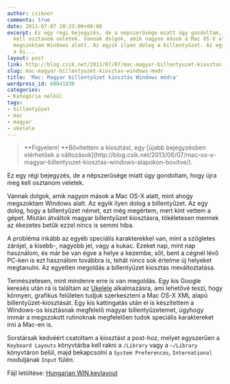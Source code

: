 ```yaml
---
author: csiknor
comments: true
date: 2011-07-07 20:23:00+00:00
excerpt: Ez egy régi bejegyzés, de a népszerűsége miatt úgy gondoltam, hogy újra meg
  kell osztanom veletek. Vannak dolgok, amik nagyon mások a Mac OS-X alatt, mint ahogy
  megszoktam Windows alatt. Az egyik ilyen dolog a billentyűzet. Az egy dolog, hogy
  a bi...
layout: post
link: http://blog.csik.net/2011/07/07/mac-magyar-billentyuzet-kiosztas-windows-modr/
slug: mac-magyar-billentyuzet-kiosztas-windows-modr
title: 'Mac: Magyar billentyűzet kiosztás Windows módra'
wordpress_id: 60041830
categories:
- Kategória nélkül
tags:
- billentyűzet
- mac
- magyar
- ukelele
---
```


<blockquote>**Figyelem! **Bővítettem a kiosztást, egy [újabb bejegyzésben elérhetőek a változások](http://blog.csik.net/2013/06/07/mac-os-x-magyar-billentyuzet-kiosztas-windows-alapokon-bovitve/).</blockquote>


Ez egy régi bejegyzés, de a népszerűsége miatt úgy gondoltam, hogy újra meg kell osztanom veletek.

Vannak dolgok, amik nagyon mások a Mac OS-X alatt, mint ahogy megszoktam Windows alatt. Az egyik ilyen dolog a billentyűzet. Az egy dolog, hogy a billentyűzet német, ezt még megértem, mert kint vettem a gépet. Miután átváltok magyar billentyűzet kiosztásra, tökéletesen mennek az ékezetes betűk ezzel nincs is semmi hiba.

A probléma inkább az egyéb speciális karakterekkel van, mint a szögletes zárójel, a kisebb-, nagyobb jel, vagy a kukac. Ezeket nap, mint nap használom, és már be van égve a helye a kezembe, sőt, bent a cégnél lévő PC-ken is ezt használom továbbra is, tehát nincs sok értelme új helyeket megtanulni. Az egyetlen megoldás a billentyűzet kiosztás meváltoztatása.

Természetesen, mint mindenre erre is van megoldás. Egy kis Google keresés után rá is találtam az [Ukelele](http://scripts.sil.org/ukelele) alkalmazásra, ami lehetővé teszi, hogy könnyen, grafikus felületen tudjuk szerkeszteni a Mac OS-X XML alapú billentyűzet-kiosztását. Egy kis kattingatás után el is készítettem a Windows-os kisztásnak megfelelő magyar billentyűzetemet, úgyhogy immár a megszokott rutinoknak megfelelően tudok speciális karaktereket írni a Mac-en is.

Sorstársak kedvéért csatoltam a kiosztást a post-hoz, melyet egyszerűen a `Keyboard Layouts` könyvtárba kell rakni a `/Library` vagy a `~/Library` könyvtáron belül, majd bekapcsolni a `System Preferences`, `International` moduljának `Input` fülén.

Fájl letöltése: [Hungarian WIN.keylayout](http://dl.dropbox.com/u/430331/csiknet/Hungarian%20WIN.keylayout)
